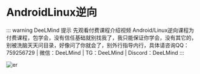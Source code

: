 # AndroidLinux逆向

::: warning DeeLMind 提示 先观看付费课程介绍视频
Android/Linux逆向课程为付费课程，包学会，没有信任基础就别找我了，我只能保证你学会，没有其它的，别被洗脑天天问目录，好像问了你就会了，别外行指导内行，具体请咨询QQ：759256729 | 微信：DeeLMind | TG：DeeLMind | Discord：DeeLMind
:::

<DocsAD/>

![er](/imgs/class/android_linux.png)